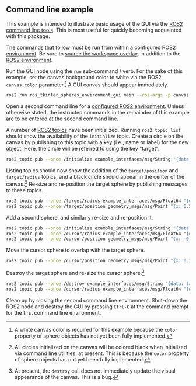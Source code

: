 <!-- License

Copyright 2022 Neuromechatronics Lab, Carnegie Mellon University (a.whit)

Contributors:
  a. whit. (nml@whit.contact)

This Source Code Form is subject to the terms of the Mozilla Public
License, v. 2.0. If a copy of the MPL was not distributed with this
file, You can obtain one at https://mozilla.org/MPL/2.0/.
-->


## Command line example

This example is intended to illustrate basic usage of the GUI via the 
[ROS2 command line tools]. This is most useful for quickly becoming acquainted 
with this package. 

The commands that 
follow must be run from within a [configured ROS2 environment]. Be sure to 
[source the workspace overlay], in addition to the 
[ROS2 environment][source the ROS2 environment]. 

Run the GUI node using the `run` sub-command / verb. For the sake of this 
example, set the canvas background color to white via the ROS2 `canvas.color` 
parameter.[^canvas_color] A GUI canvas should appear immediately.

[^canvas_color]: A white canvas color is required for this example because the 
                 `color` property of sphere objects has not yet been fully 
                 implemented.

```bash
ros2 run ros_tkinter_spheres_environment_gui main --ros-args -p canvas.color:=white
```

Open a second command line for a [configured ROS2 environment]. Unless 
otherwise stated, the instructed commands in the remainder of this example are 
to be entered at the second command line.

A number of [ROS2 topics] have been initialized. Running `ros2 topic list` 
should show the availability of the `initialize` topic. Create a circle on the 
canvas by publishing to this topic with a key (i.e., name or label) for the 
new object. Here, the circle will be referred to using the key "target".

```bash
ros2 topic pub --once /initialize example_interfaces/msg/String "{data: target}"
```

Listing topics should now show the addition of the `target/position` and 
`target/radius` topics, and a black circle should appear in the center of the 
canvas.[^sphere_color] Re-size and re-position the target sphere by publishing 
messages to these topics.

[^sphere_color]: All circles initialized on the canvas will be colored black 
                 when initialized via command line utilities, at present. This 
                 is because the `color` property of sphere objects has not yet 
                 been fully implemented.

```bash
ros2 topic pub --once /target/radius example_interfaces/msg/Float64 "{data: 0.20}"
ros2 topic pub --once /target/position geometry_msgs/msg/Point "{x: 0.50, y: -0.55, z: 1.00}"
```

Add a second sphere, and similarly re-size and re-position it.

```bash
ros2 topic pub --once /initialize example_interfaces/msg/String "{data: cursor}"
ros2 topic pub --once /cursor/radius example_interfaces/msg/Float64 "{data: 0.10}"
ros2 topic pub --once /cursor/position geometry_msgs/msg/Point "{x: -0.25, y: 0.25, z: 0.00}"
```

Move the cursor sphere to overlap with the target sphere.

```bash
ros2 topic pub --once /cursor/position geometry_msgs/msg/Point "{x: 0.35, y: -0.35, z: 0.00}"
```

Destroy the target sphere and re-size the cursor sphere.[^destroy_bug]

[^destroy_bug]: At present, the `destroy` call does not immediately update the 
                visual appearance of the canvas. This is a bug.

```bash
ros2 topic pub --once /destroy example_interfaces/msg/String "{data: target}"
ros2 topic pub --once /cursor/radius example_interfaces/msg/Float64 "{data: 0.05}"
```

Clean up by closing the second command line environment. Shut-down the ROS2 
node and destroy the GUI by pressing `Ctrl-C` at the command prompt for the 
first command line environment.

<!---------------------------------------------------------------------
   References
---------------------------------------------------------------------->

[neuromechatronics]: https://www.meche.engineering.cmu.edu/faculty/neuromechatronics-lab.html

[ROS2 graph]: https://docs.ros.org/en/humble/Tutorials/Beginner-CLI-Tools/Understanding-ROS2-Nodes/Understanding-ROS2-Nodes.html#background

[ros_spheres_environment]: https://github.com/ricmua/ros_spheres_environment.git

[tkinter_spheres_environment_gui]: https://github.com/ricmua/tkinter_spheres_environment_gui

[z-order]: https://en.wikipedia.org/wiki/Z-order

[RGBA]: https://en.wikipedia.org/wiki/RGBA_color_model

[source the workspace overlay]: https://docs.ros.org/en/humble/Tutorials/Beginner-Client-Libraries/Creating-A-Workspace/Creating-A-Workspace.html#source-the-overlay

[source the ROS2 environment]: https://docs.ros.org/en/humble/Tutorials/Beginner-Client-Libraries/Creating-A-Workspace/Creating-A-Workspace.html#source-ros-2-environment

[ROS2 command line tools]: https://docs.ros.org/en/humble/Concepts/About-Command-Line-Tools.html

[configured ROS2 environment]: https://docs.ros.org/en/humble/Tutorials/Configuring-ROS2-Environment.html

[ROS2 topics]: https://docs.ros.org/en/humble/Tutorials/Beginner-CLI-Tools/Understanding-ROS2-Topics/Understanding-ROS2-Topics.html#background

[ROS2 workspace]: https://docs.ros.org/en/humble/Tutorials/Beginner-Client-Libraries/Creating-A-Workspace/Creating-A-Workspace.html

